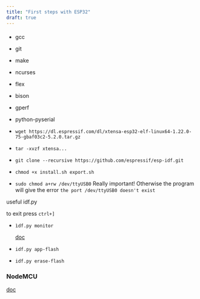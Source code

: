 ```yaml
---
title: "First steps with ESP32"
draft: true
---
```



####

- gcc
- git
- make
- ncurses
- flex
- bison
- gperf
- python-pyserial

- `wget https://dl.espressif.com/dl/xtensa-esp32-elf-linux64-1.22.0-75-gbaf03c2-5.2.0.tar.gz`
- `tar -xvzf xtensa...`
- `git clone --recursive https://github.com/espressif/esp-idf.git`
- `chmod +x install.sh export.sh`
- `sudo chmod a+rw /dev/ttyUSB0` Really important! Otherwise the program will give the error `the port /dev/ttyUSB0 doesn't exist`

useful idf.py

to exit press `ctrl+]`

- `ìdf.py monitor`

  [doc](https://docs.espressif.com/projects/esp-idf/en/latest/esp32/api-guides/tools/idf-monitor.html)

- `idf.py app-flash`
- `idf.py erase-flash`

### NodeMCU

[doc  ](https://nodemcu.readthedocs.io/en/release/)
